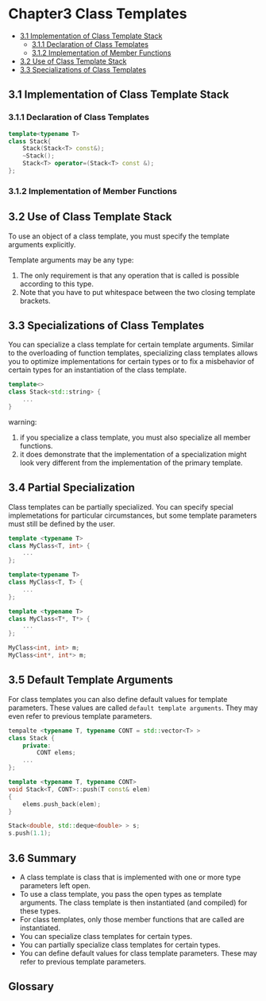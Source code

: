 # Chapter3 Class Templates

<!-- vim-markdown-toc GFM -->

* [3.1 Implementation of Class Template Stack](#31-implementation-of-class-template-stack)
    - [3.1.1 Declaration of Class Templates](#311-declaration-of-class-templates)
    - [3.1.2 Implementation of Member Functions](#312-implementation-of-member-functions)
* [3.2 Use of Class Template Stack](#32-use-of-class-template-stack)
* [3.3 Specializations of Class Templates](#33-specializations-of-class-templates)

<!-- vim-markdown-toc -->



## 3.1 Implementation of Class Template Stack

### 3.1.1 Declaration of Class Templates

```c++
template<typename T>
class Stack{
    Stack(Stack<T> const&);
    ~Stack();
    Stack<T> operator=(Stack<T> const &);
};
```

### 3.1.2 Implementation of Member Functions



## 3.2 Use of Class Template Stack

To use an object of a class template, you must specify the template arguments explicitly.

Template arguments may be any type:

1. The only requirement is that any operation that is called is possible according to this type.
2. Note that you have to put whitespace between the two closing template brackets.



## 3.3 Specializations of Class Templates

You can specialize a class template for certain template arguments. Similar to the overloading of function templates, specializing class templates allows you to optimize implementations for certain types or to fix a misbehavior of certain types for an instantiation of the class template.

```c++
template<>
class Stack<std::string> {
    ...
}
```

warning:

1. if you specialize a class template, you must also specialize all member functions.
2. it does demonstrate that the implementation of a specialization might look very different from the implementation of the primary template.



## 3.4 Partial Specialization

Class templates can be partially specialized. You can specify special implemetations for particular circumstances, but some template parameters must still be defined by the user.

```c++
template <typename T>
class MyClass<T, int> {
    ...
};

template<typename T>
class MyClass<T, T> {
    ...
};

template <typename T>
class MyClass<T*, T*> {
    ...
};

MyClass<int, int> m;
MyClass<int*, int*> m;

```



## 3.5 Default Template Arguments

For class templates you can also define default values for template parameters. These values are called `default template arguments`. They may even refer to previous template parameters.

```c++
tempalte <typename T, typename CONT = std::vector<T> >
class Stack {
    private:
        CONT elems;
    ...
};

template <typename T, typename CONT>
void Stack<T, CONT>::push(T const& elem)
{
    elems.push_back(elem);
}

Stack<double, std::deque<double> > s;
s.push(1.1);
```



## 3.6 Summary

- A class template is class that is implemented with one or more type parameters left open.
- To use a class template, you pass the open types as template arguments. The class template is then instantiated (and compiled) for these types.
- For class templates, only those member functions that are called are instantiated.
- You can specialize class templates for certain types.
- You can partially specialize class templates for certain types.
- You can define default values for class template parameters. These may refer to previous template parameters.



## Glossary

<div style="width: 50%; float:left;"></div>
<div style="width: 50%; float:left;"></div>
<div style="width: 50%; float:left;"></div>
<div style="width: 50%; float:left;"></div>
<div style="width: 50%; float:left;"></div>
<div style="width: 50%; float:left;"></div>
<div style="width: 50%; float:left;"></div>
<div style="width: 50%; float:left;"></div>
<div style="width: 50%; float:left;"></div>
